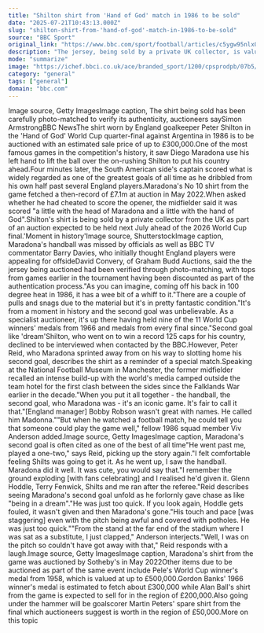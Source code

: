 ```yaml
---
title: "Shilton shirt from 'Hand of God' match in 1986 to be sold"
date: "2025-07-21T10:43:13.000Z"
slug: "shilton-shirt-from-'hand-of-god'-match-in-1986-to-be-sold"
source: "BBC Sport"
original_link: "https://www.bbc.com/sport/football/articles/c5ygw95nlx0o"
description: "The jersey, being sold by a private UK collector, is valued at up to £300,000 by auctioneers."
mode: "summarize"
image: "https://ichef.bbci.co.uk/ace/branded_sport/1200/cpsprodpb/07b5/live/1e8b27c0-63d7-11f0-b5e0-070c092a9780.jpg"
category: "general"
tags: ["general"]
domain: "bbc.com"
---
```

<p>Image source, Getty ImagesImage caption, The shirt being sold has been carefully photo-matched to verify its authenticity, auctioneers saySimon ArmstrongBBC NewsThe shirt worn by England goalkeeper Peter Shilton in the 'Hand of God' World Cup quarter-final against Argentina in 1986 is to be auctioned with an estimated sale price of up to £300,000.One of the most famous games in the competition's history, it saw Diego Maradona use his left hand to lift the ball over the on-rushing Shilton to put his country ahead.Four minutes later, the South American side's captain scored what is widely regarded as one of the greatest goals of all time as he dribbled from his own half past several England players.Maradona's No 10 shirt from the game fetched a then-record of £7.1m at auction in May 2022.When asked whether he had cheated to score the opener, the midfielder said it was scored "a little with the head of Maradona and a little with the hand of God".Shilton's shirt is being sold by a private collector from the UK as part of an auction expected to be held next July ahead of the 2026 World Cup final.'Moment in history'Image source, ShutterstockImage caption, Maradona's handball was missed by officials as well as BBC TV commentator Barry Davies, who initially thought England players were appealing for offsideDavid Convery, of Graham Budd Auctions, said the the jersey being auctioned had been verified through photo-matching, with tops from games earlier in the tournament having been discounted as part of the authentication process."As you can imagine, coming off his back in 100 degree heat in 1986, it has a wee bit of a whiff to it."There are a couple of pulls and snags due to the material but it's in pretty fantastic condition."It's from a moment in history and the second goal was unbelievable. As a specialist auctioneer, it's up there having held nine of the 11 World Cup winners' medals from 1966 and medals from every final since."Second goal like 'dream'Shilton, who went on to win a record 125 caps for his country, declined to be interviewed when contacted by the BBC.However, Peter Reid, who Maradona sprinted away from on his way to slotting home his second goal, describes the shirt as a reminder of a special match.Speaking at the National Football Museum in Manchester, the former midfielder recalled an intense build-up with the world's media camped outside the team hotel for the first clash between the sides since the Falklands War earlier in the decade."When you put it all together - the handball, the second goal, who Maradona was - it's an iconic game. It's fair to call it that."[England manager] Bobby Robson wasn't great with names. He called him Madonna.""But when he watched a football match, he could tell you that someone could play the game well," fellow 1986 squad member Viv Anderson added.Image source, Getty ImagesImage caption, Maradona's second goal is often cited as one of the best of all time"He went past me, played a one-two," says Reid, picking up the story again."I felt comfortable feeling Shilts was going to get it. As he went up, I saw the handball. Maradona did it well. It was cute, you would say that."I remember the ground exploding [with fans celebrating] and I realised he'd given it. Glenn Hoddle, Terry Fenwick, Shilts and me ran after the referee."Reid describes seeing Maradona's second goal unfold as he forlornly gave chase as like "being in a dream"."He was just too quick. If you look again, Hoddle gets fouled, it wasn't given and then Maradona's gone."His touch and pace [was staggering] even with the pitch being awful and covered with potholes. He was just too quick.""From the stand at the far end of the stadium where I was sat as a substitute, I just clapped," Anderson interjects."Well, I was on the pitch so couldn't have got away with that," Reid responds with a laugh.Image source, Getty ImagesImage caption, Maradona's shirt from the game was auctioned by Sotheby's in May 2022Other items due to be auctioned as part of the same event include Pele's World Cup winner's medal from 1958, which is valued at up to £500,000.Gordon Banks' 1966 winner's medal is estimated to fetch about £300,000 while Alan Ball's shirt from the game is expected to sell for in the region of £200,000.Also going under the hammer will be goalscorer Martin Peters' spare shirt from the final which auctioneers suggest is worth in the region of £50,000.More on this topic</p>